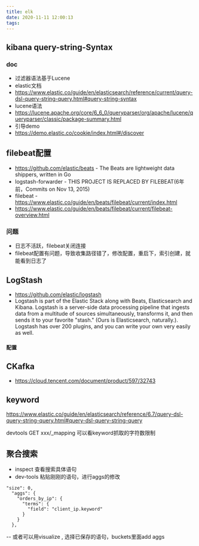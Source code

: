 ```yaml
---
title: elk
date: 2020-11-11 12:00:13
tags:
---
```

## kibana query-string-Syntax
### doc
- 过滤器语法基于Lucene
- elastic文档
- https://www.elastic.co/guide/en/elasticsearch/reference/current/query-dsl-query-string-query.html#query-string-syntax
- lucene语法
- https://lucene.apache.org/core/6_6_0/queryparser/org/apache/lucene/queryparser/classic/package-summary.html
- 引导demo
- https://demo.elastic.co/cookie/index.html#/discover

## filebeat配置

- https://github.com/elastic/beats - The Beats are lightweight data shippers, written in Go
- logstash-forwarder - THIS PROJECT IS REPLACED BY FILEBEAT(6年前，Commits on Nov 13, 2015)
- filebeat - https://www.elastic.co/guide/en/beats/filebeat/current/index.html
- https://www.elastic.co/guide/en/beats/filebeat/current/filebeat-overview.html

### 问题
- 日志不活跃，filebeat关闭连接
- filebeat配置有问题，导致收集路径错了，修改配置，重启下，索引创建，就能看到日志了

## LogStash
- https://github.com/elastic/logstash
- Logstash is part of the Elastic Stack along with Beats, Elasticsearch and Kibana. Logstash is a server-side data processing pipeline that ingests data from a multitude of sources simultaneously, transforms it, and then sends it to your favorite "stash." (Ours is Elasticsearch, naturally.). Logstash has over 200 plugins, and you can write your own very easily as well.

#### 配置


## CKafka
- https://cloud.tencent.com/document/product/597/32743

## keyword
https://www.elastic.co/guide/en/elasticsearch/reference/6.7/query-dsl-query-string-query.html#query-dsl-query-string-query

devtools
GET xxx/_mapping
可以看keyword抓取的字符数限制

## 聚合搜索
- inspect 查看搜索具体语句
- dev-tools 粘贴刚刚的语句，进行aggs的修改
```
"size": 0,
  "aggs": {
    "orders_by_ip": {
      "terms": {
        "field": "client_ip.keyword"
      }
    }
  },
```
-- 或者可以用visualize , 选择已保存的语句，buckets里面add aggs